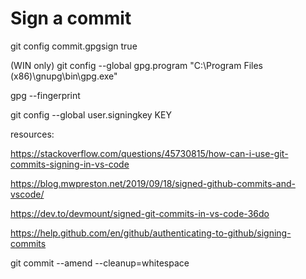 # Sign a commit

git config commit.gpgsign true 

(WIN only) git config --global gpg.program "C:\Program Files (x86)\gnupg\bin\gpg.exe"

gpg --fingerprint

git config --global user.signingkey KEY


resources:

https://stackoverflow.com/questions/45730815/how-can-i-use-git-commits-signing-in-vs-code

https://blog.mwpreston.net/2019/09/18/signed-github-commits-and-vscode/

https://dev.to/devmount/signed-git-commits-in-vs-code-36do

https://help.github.com/en/github/authenticating-to-github/signing-commits

git commit --amend --cleanup=whitespace
